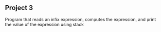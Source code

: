 ## Project 3

Program that reads an infix expression, computes the expression, and print the value of the expression using stack
